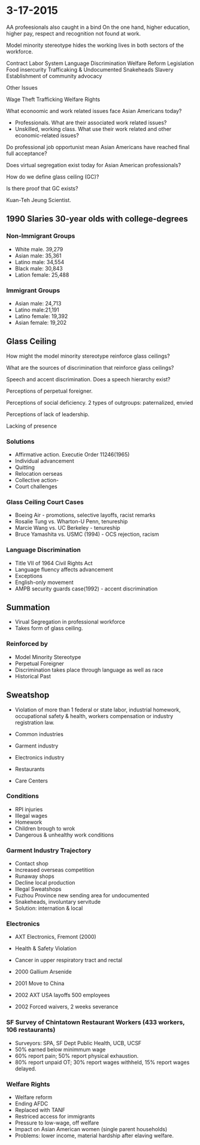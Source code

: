 # 3-17-2015
AA profeesionals also caught in a bind
On the one hand, higher education, higher pay, respect and recognition not found at work.

Model minority stereotype hides the working lives in both sectors of the workforce.

Contract Labor System
Language Discrimination
Welfare Reform
Legislation
Food insercurity
Trafficaking & Undocumented
Snakeheads
Slavery
Establishment of community advocacy

Other Issues

Wage Theft
Trafficking
Welfare Rights

What econoomic and work related issues face Asian Americans today?
- Professionals.  What are their associated work related issues?
- Unskilled, working class.  What use their work related and other economic-related issues?

Do professional job opportunist mean Asian Americans have reached final full acceptance?

Does virtual segregation exist today for Asian American professionals?

How do we define glass ceiling (GC)?

Is there proof that GC exists?

Kuan-Teh Jeung Scientist.

## 1990 Slaries 30-year olds with college-degrees

### Non-Immigrant Groups
- White male. 39,279
- Asian male: 35,361
- Latino male: 34,554
- Black male: 30,843
- Lation female: 25,488

### Immigrant Groups
- Asian male: 24,713
- Latino male:21,191
- Latino female: 19,392
- Asian female: 19,202

## Glass Ceiling

How might the model minority stereotype reinforce glass ceilings?

What are the sources of discrimination that reinforce glass ceilings?

Speech and accent discrimination.  Does a speech hierarchy exist?

Perceptions of perpetual foreigner.

Perceptions of social deficiency.  2 types of outgroups: paternalized, envied

Perceptions of lack of leadership.

Lacking of presence

### Solutions
- Affirmative action.  Executie Order 11246(1965)
- Individual advancement
- Quitting
- Relocation oerseas
- Collective action-
- Court challenges

### Glass Ceiling Court Cases
- Boeing Air - promotions, selective layoffs, racist remarks
- Rosalie Tung vs. Wharton-U Penn, tenureship
- Marcie Wang vs. UC Berkeley - tenureship
- Bruce Yamashita vs. USMC (1994) - OCS rejection, racism

### Language Discrimination
- Title VII of 1964 Civil Rights Act
- Language fluency affects advancement
- Exceptions
- English-only movement
- AMPB security guards case(1992) - accent discrimination

## Summation
- Virual Segregation in professional workforce
- Takes form of glass ceiling.

### Reinforced by
- Model Minority Stereotype
- Perpetual Foreigner
- Discrimination takes place through language as well as race
- Historical Past

## Sweatshop
- Violation of more than 1 federal or state labor, industrial homework, occupational safety & health, workers compensation or industry registration law.

- Common industries

- Garment industry

- Electronics industry

- Restaurants

- Care Centers

### Conditions
- RPI injuries
- Illegal wages
- Homework
- Children brough to wrok
- Dangerous & unhealthy work conditions

### Garment Industry Trajectory
- Contact shop
- Increased overseas competition
- Runaway shops
- Decline local production
- Illegal Sweatshops
- Fuzhou Province new sending area for undocumented
- Snakeheads, involuntary servitude
- Solution: internation & local

### Electronics
- AXT Electronics, Fremont (2000)
- Health & Safety Violation
- Cancer in upper respiratory tract and rectal

- 2000 Gallium Arsenide
- 2001 Move to China
- 2002 AXT USA layoffs 500 employees
- 2002 Forced waivers, 2 weeks severance

### SF Survey of Chintatown Restaurant Workers (433 workers, 106 restaurants)
- Surveyors: SPA, SF Dept Public Health, UCB, UCSF
- 50% earned below minimmum wage
- 60% report pain; 50% report physical exhaustion.
- 80% report unpaid OT; 30% report wages withheld, 15% report wages delayed.

### Welfare Rights
- Welfare reform
- Ending AFDC
- Replaced with TANF
- Restriced access for immigrants
- Pressure to low-wage, off welfare
- Impact on Asian American women (single parent households)
- Problems: lower income, material hardship after elaving welfare.



